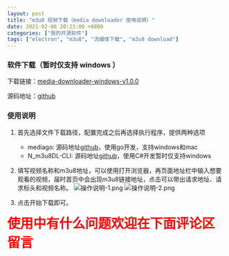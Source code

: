 ```yaml
---
layout: post
title: "m3u8 视频下载（media downloader 使用说明）"
date: 2021-02-06 20:23:00 +0800
categories: ["我的开源软件"]
tags: ["electron", "m3u8", "流媒体下载", "m3u8 download"]
---
```


### 软件下载（暂时仅支持 windows ）

下载链接：[media-downloader-windows-v1.0.0](http://static.ziying.site/media-downloader-1.0.0%20Setup.exe)

源码地址：[github](https://github.com/caorushizi/media-downloader)

### 使用说明

1. 首先选择文件下载路径，配置完成之后再选择执行程序，提供两种选项

    - mediago: 源码地址[github](https://github.com/caorushizi/mediago)，使用go开发，支持windows和mac
    - N_m3u8DL-CLI: 源码地址[github](https://github.com/nilaoda/N_m3u8DL-CLI)，使用C#开发暂时仅支持windows
2. 填写视频名称和m3u8地址，可以使用打开浏览器，再页面地址栏中输入想要观看的视频，届时首页中会出现m3u8链接地址，点击可以带出请求地址、请求标头和视频名称。
   ![操作说明-1.png](http://static.ziying.site/博客图片/20210213011623.png)
   ![操作说明-2.png](http://static.ziying.site/博客图片/20210213011700.png)
3. 点击开始下载即可。

<div style="color:red;font-size:30px;font-weight: bold;">使用中有什么问题欢迎在下面评论区留言</div>
